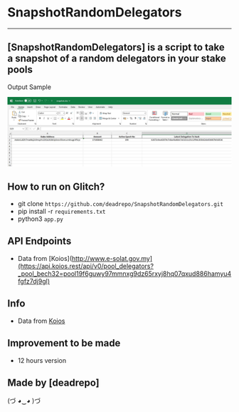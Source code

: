 # SnapshotRandomDelegators
-------------------

[SnapshotRandomDelegators] is a script to take a snapshot of a random delegators in your stake pools
-------------------

Output Sample

![](images/snapshot.jpg)


How to run on Glitch?
-------------------
- git clone `https://github.com/deadrepo/SnapshotRandomDelegators.git`
- pip install -r `requirements.txt`
- python3 `app.py`

API Endpoints
-------------------
- Data from [Koios](http://www.e-solat.gov.my](https://api.koios.rest/api/v0/pool_delegators?_pool_bech32=pool19f6guwy97mmnxg9dz65rxyj8hq07qxud886hamyu4fgfz7dj9gl)
  
Info
-------------------
- Data from [Koios]([http://www.e-solat.gov.my](https://api.koios.rest/api/v0/pool_delegators?_pool_bech32=pool19f6guwy97mmnxg9dz65rxyj8hq07qxud886hamyu4fgfz7dj9gl))


Improvement to be made
-------------------
- 12 hours version

Made by [deadrepo]
-------------------

(づ ◕‿◕ )づ
